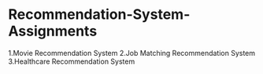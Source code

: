 # Recommendation-System-Assignments
1.Movie Recommendation System
2.Job Matching Recommendation System
3.Healthcare Recommendation System
